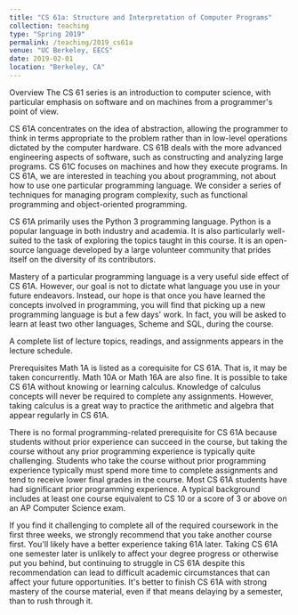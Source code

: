 ```yaml
---
title: "CS 61a: Structure and Interpretation of Computer Programs"
collection: teaching
type: "Spring 2019"
permalink: /teaching/2019_cs61a
venue: "UC Berkeley, EECS"
date: 2019-02-01
location: "Berkeley, CA"
---
```


Overview
The CS 61 series is an introduction to computer science, with particular emphasis on software and on machines from a programmer's point of view.

CS 61A concentrates on the idea of abstraction, allowing the programmer to think in terms appropriate to the problem rather than in low-level operations dictated by the computer hardware.
CS 61B deals with the more advanced engineering aspects of software, such as constructing and analyzing large programs.
CS 61C focuses on machines and how they execute programs.
In CS 61A, we are interested in teaching you about programming, not about how to use one particular programming language. We consider a series of techniques for managing program complexity, such as functional programming and object-oriented programming.

CS 61A primarily uses the Python 3 programming language. Python is a popular language in both industry and academia. It is also particularly well-suited to the task of exploring the topics taught in this course. It is an open-source language developed by a large volunteer community that prides itself on the diversity of its contributors.

Mastery of a particular programming language is a very useful side effect of CS 61A. However, our goal is not to dictate what language you use in your future endeavors. Instead, our hope is that once you have learned the concepts involved in programming, you will find that picking up a new programming language is but a few days' work. In fact, you will be asked to learn at least two other languages, Scheme and SQL, during the course.

A complete list of lecture topics, readings, and assignments appears in the lecture schedule.

Prerequisites
Math 1A is listed as a corequisite for CS 61A. That is, it may be taken concurrently. Math 10A or Math 16A are also fine. It is possible to take CS 61A without knowing or learning calculus. Knowledge of calculus concepts will never be required to complete any assignments. However, taking calculus is a great way to practice the arithmetic and algebra that appear regularly in CS 61A.

There is no formal programming-related prerequisite for CS 61A because students without prior experience can succeed in the course, but taking the course without any prior programming experience is typically quite challenging. Students who take the course without prior programming experience typically must spend more time to complete assignments and tend to receive lower final grades in the course. Most CS 61A students have had significant prior programming experience. A typical background includes at least one course equivalent to CS 10 or a score of 3 or above on an AP Computer Science exam.

If you find it challenging to complete all of the required coursework in the first three weeks, we strongly recommend that you take another course first. You'll likely have a better experience taking 61A later. Taking CS 61A one semester later is unlikely to affect your degree progress or otherwise put you behind, but continuing to struggle in CS 61A despite this recommendation can lead to difficult academic circumstances that can affect your future opportunities. It's better to finish CS 61A with strong mastery of the course material, even if that means delaying by a semester, than to rush through it.
